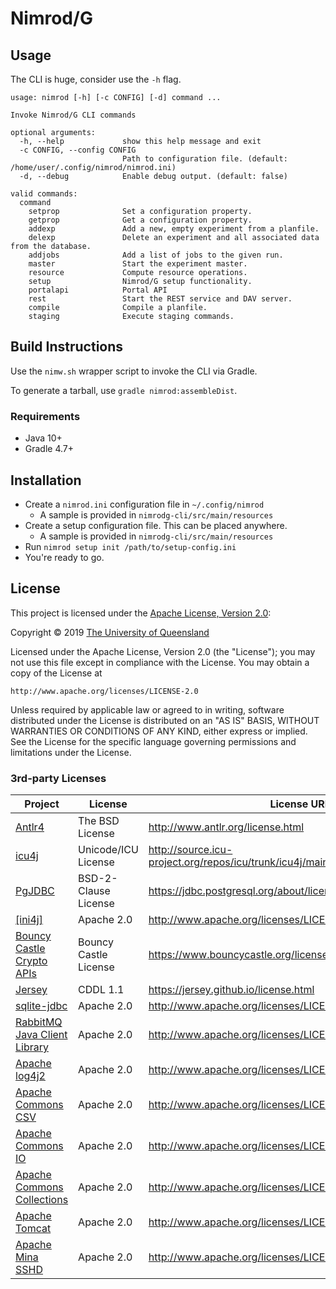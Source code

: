 # Nimrod/G


## Usage
The CLI is huge, consider use the `-h` flag.
```
usage: nimrod [-h] [-c CONFIG] [-d] command ...

Invoke Nimrod/G CLI commands

optional arguments:
  -h, --help             show this help message and exit
  -c CONFIG, --config CONFIG
                         Path to configuration file. (default: /home/user/.config/nimrod/nimrod.ini)
  -d, --debug            Enable debug output. (default: false)

valid commands:
  command
    setprop              Set a configuration property.
    getprop              Get a configuration property.
    addexp               Add a new, empty experiment from a planfile.
    delexp               Delete an experiment and all associated data from the database.
    addjobs              Add a list of jobs to the given run.
    master               Start the experiment master.
    resource             Compute resource operations.
    setup                Nimrod/G setup functionality.
    portalapi            Portal API
    rest                 Start the REST service and DAV server.
    compile              Compile a planfile.
    staging              Execute staging commands.
```

## Build Instructions

Use the `nimw.sh` wrapper script to invoke the CLI via Gradle.

To generate a tarball, use `gradle nimrod:assembleDist`.

### Requirements
* Java 10+
* Gradle 4.7+

## Installation

* Create a `nimrod.ini` configuration file in `~/.config/nimrod`
  - A sample is provided in `nimrodg-cli/src/main/resources`
* Create a setup configuration file. This can be placed anywhere.
  - A sample is provided in `nimrodg-cli/src/main/resources`
* Run `nimrod setup init /path/to/setup-config.ini`
* You're ready to go.

## License
This project is licensed under the [Apache License, Version 2.0](https://opensource.org/licenses/Apache-2.0):

Copyright &copy; 2019 [The University of Queensland](http://uq.edu.au/)

Licensed under the Apache License, Version 2.0 (the "License");
you may not use this file except in compliance with the License.
You may obtain a copy of the License at

    http://www.apache.org/licenses/LICENSE-2.0

Unless required by applicable law or agreed to in writing, software
distributed under the License is distributed on an "AS IS" BASIS,
WITHOUT WARRANTIES OR CONDITIONS OF ANY KIND, either express or implied.
See the License for the specific language governing permissions and
limitations under the License.

### 3rd-party Licenses


| Project | License | License URL |
| ------- | ------- | ----------- |
| [Antlr4](http://www.antlr.org) | The BSD License | http://www.antlr.org/license.html |
| [icu4j](http://site.icu-project.org) | Unicode/ICU License | http://source.icu-project.org/repos/icu/trunk/icu4j/main/shared/licenses/LICENSE |
| [PgJDBC](https://jdbc.postgresql.org/about/about.html) | BSD-2-Clause License | https://jdbc.postgresql.org/about/license.html
| [\[ini4j\]](http://ini4j.sourceforge.net/) | Apache 2.0 | http://www.apache.org/licenses/LICENSE-2.0.txt |
| [Bouncy Castle Crypto APIs](https://www.bouncycastle.org/) | Bouncy Castle License | https://www.bouncycastle.org/license.html |
| [Jersey](https://jersey.github.io/) | CDDL 1.1 | https://jersey.github.io/license.html |
| [sqlite-jdbc](https://github.com/xerial/sqlite-jdbc) | Apache 2.0 | http://www.apache.org/licenses/LICENSE-2.0.txt |
| [RabbitMQ Java Client Library](https://www.rabbitmq.com/java-client.html) | Apache 2.0 | http://www.apache.org/licenses/LICENSE-2.0.txt |
| [Apache log4j2](https://logging.apache.org/log4j/) | Apache 2.0 | http://www.apache.org/licenses/LICENSE-2.0.txt |
| [Apache Commons CSV](https://commons.apache.org/csv/) | Apache 2.0 | http://www.apache.org/licenses/LICENSE-2.0.txt |
| [Apache Commons IO](https://commons.apache.org/io/) | Apache 2.0 | http://www.apache.org/licenses/LICENSE-2.0.txt |
| [Apache Commons Collections](https://commons.apache.org/proper/commons-collections/) | Apache 2.0 | http://www.apache.org/licenses/LICENSE-2.0.txt |
| [Apache Tomcat](http://tomcat.apache.org/) | Apache 2.0 | http://www.apache.org/licenses/LICENSE-2.0.txt |
| [Apache Mina SSHD](https://mina.apache.org/sshd-project/index.html) | Apache 2.0 | http://www.apache.org/licenses/LICENSE-2.0.txt |


